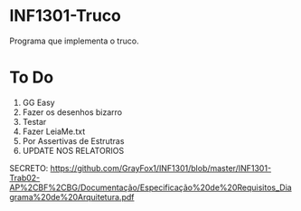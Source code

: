 # INF1301-Truco
Programa que implementa o truco.

# To Do
1. GG Easy
2. Fazer os desenhos bizarro
3. Testar
4. Fazer LeiaMe.txt
5. Por Assertivas de Estrutras
6. UPDATE NOS RELATORIOS

SECRETO:
https://github.com/GrayFox1/INF1301/blob/master/INF1301-Trab02-AP%2CBF%2CBG/Documentação/Especificação%20de%20Requisitos_Diagrama%20de%20Arquitetura.pdf
